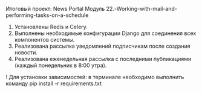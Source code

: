 Итоговый проект: News Portal Модуль 22.-Working-with-mail-and-performing-tasks-on-a-schedule

1. Установлены Redis и Celery.
2. Выполнены необходимые конфигурации Django для соединения всех компонентов системы.
3. Реализована рассылка уведомлений подписчикам после создания новости.
4. Реализована еженедельная рассылка с последними публикациями (каждый понедельник в 8:00 утра).

! Для установки зависимостей: в терминале необходимо выполнить команду pip install -r requirements.txt